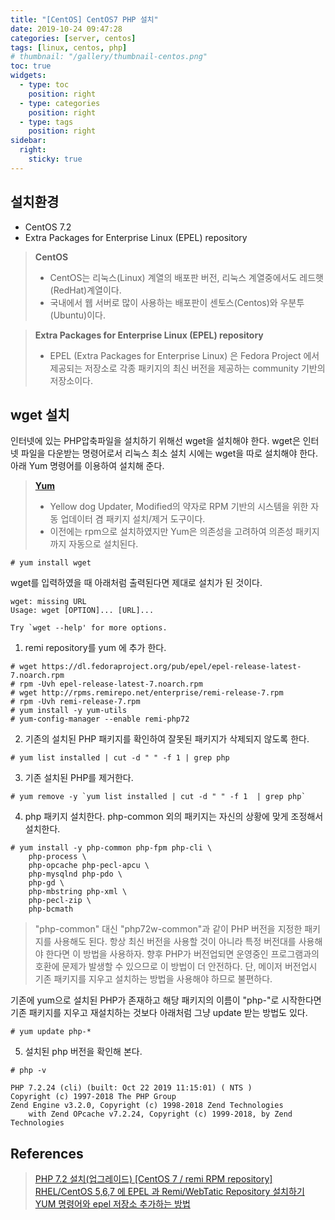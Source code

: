 ```yaml
---
title: "[CentOS] CentOS7 PHP 설치"
date: 2019-10-24 09:47:28
categories: [server, centos]
tags: [linux, centos, php]
# thumbnail: "/gallery/thumbnail-centos.png"
toc: true
widgets:
  - type: toc
    position: right
  - type: categories
    position: right
  - type: tags
    position: right
sidebar:
  right:
    sticky: true
---
```


## 설치환경

* CentOS 7.2
* Extra Packages for Enterprise Linux (EPEL) repository

> **CentOS**  
> * CentOS는 리눅스(Linux) 계열의 배포판 버전, 리눅스 계열중에서도 레드햇(RedHat)계열이다.
> * 국내에서 웹 서버로 많이 사용하는 배포판이 센토스(Centos)와 우분투(Ubuntu)이다.

> **Extra Packages for Enterprise Linux (EPEL) repository**  
> * EPEL (Extra Packages for Enterprise Linux) 은 Fedora Project 에서 제공되는 저장소로 각종 패키지의 최신 버전을 제공하는 community 기반의 저장소이다.

<!-- more -->

## wget 설치
인터넷에 있는 PHP압축파일을 설치하기 위해선 wget을 설치해야 한다. wget은 인터넷 파일을 다운받는 명령어로서 리눅스 최소 설치 시에는 wget을 따로 설치해야 한다. 아래 Yum 명령어를 이용하여 설치해 준다.

> **[Yum](https://ko.wikipedia.org/wiki/Yum)**  
> * Yellow dog Updater, Modified의 약자로 RPM 기반의 시스템을 위한 자동 업데이터 겸 패키지 설치/제거 도구이다.
> * 이전에는 rpm으로 설치하였지만 Yum은 의존성을 고려하여 의존성 패키지까지 자동으로 설치된다.

```
# yum install wget
```

wget를 입력하였을 때 아래처럼 출력된다면 제대로 설치가 된 것이다.

```
wget: missing URL
Usage: wget [OPTION]... [URL]...

Try `wget --help' for more options.
```

1. remi repository를 yum 에 추가 한다.

```
# wget https://dl.fedoraproject.org/pub/epel/epel-release-latest-7.noarch.rpm
# rpm -Uvh epel-release-latest-7.noarch.rpm
# wget http://rpms.remirepo.net/enterprise/remi-release-7.rpm
# rpm -Uvh remi-release-7.rpm
# yum install -y yum-utils
# yum-config-manager --enable remi-php72
```

2. 기존의 설치된 PHP 패키지를 확인하여 잘못된 패키지가 삭제되지 않도록 한다.

```
# yum list installed | cut -d " " -f 1 | grep php
```

3. 기존 설치된 PHP를 제거한다.

```
# yum remove -y `yum list installed | cut -d " " -f 1  | grep php`
```

4. php 패키지 설치한다. php-common 외의 패키지는 자신의 상황에 맞게 조정해서 설치한다.

```
# yum install -y php-common php-fpm php-cli \
    php-process \
    php-opcache php-pecl-apcu \
    php-mysqlnd php-pdo \
    php-gd \
    php-mbstring php-xml \
    php-pecl-zip \
    php-bcmath
```

> "php-common" 대신 "php72w-common"과 같이 PHP 버전을 지정한 패키지를 사용해도 된다. 항상 최신 버전을 사용할 것이 아니라 특정 버전대를 사용해야 한다면 이 방법을 사용하자. 향후 PHP가 버전업되면 운영중인 프로그램과의 호환에 문제가 발생할 수 있으므로 이 방법이 더 안전하다. 단, 메이저 버전업시 기존 패키지를 지우고 설치하는 방법을 사용해야 하므로 불편하다.

기존에 yum으로 설치된 PHP가 존재하고 해당 패키지의 이름이 "php-"로 시작한다면 기존 패키지를 지우고 재설치하는 것보다 아래처럼 그냥 update 받는 방법도 있다.

```
# yum update php-*
```

5. 설치된 php 버전을 확인해 본다.

```
# php -v

PHP 7.2.24 (cli) (built: Oct 22 2019 11:15:01) ( NTS )
Copyright (c) 1997-2018 The PHP Group
Zend Engine v3.2.0, Copyright (c) 1998-2018 Zend Technologies
    with Zend OPcache v7.2.24, Copyright (c) 1999-2018, by Zend Technologies
```

## References
> [PHP 7.2 설치(업그레이드) [CentOS 7 / remi RPM repository]](https://blog.asamaru.net/2018/02/14/install-php-7-2-on-centos-with-remi-rpm-repository)  
> [RHEL/CentOS 5,6,7 에 EPEL 과 Remi/WebTatic Repository 설치하기](https://www.lesstif.com/pages/viewpage.action?pageId=6979743)  
> [YUM 명령어와 epel 저장소 추가하는 방법](https://mainia.tistory.com/5614)
